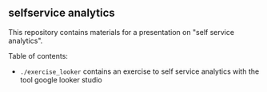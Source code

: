 ## selfservice analytics
This repository contains materials for a presentation on "self service analytics".

Table of contents:
- `./exercise_looker` contains an exercise to self service analytics with the tool google looker studio
